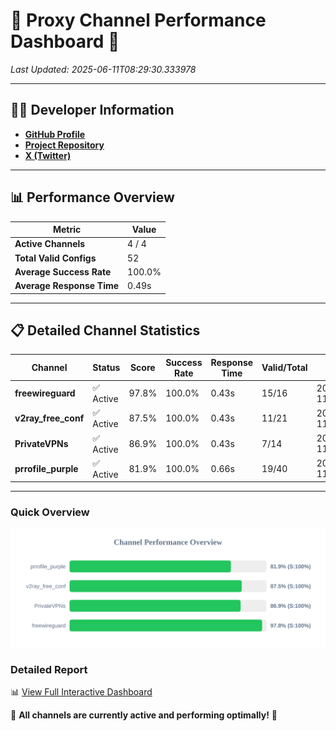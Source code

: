 # 🌟 Proxy Channel Performance Dashboard 🌟

_Last Updated: 2025-06-11T08:29:30.333978_

---

## 👩‍💻 Developer Information

- **[GitHub Profile](https://github.com/4n0nymou3)**  
- **[Project Repository](https://github.com/4n0nymou3/multi-proxy-config-fetcher)**  
- **[X (Twitter)](https://x.com/4n0nymou3)**  

---

## 📊 Performance Overview

| Metric                | Value       |
|-----------------------|-------------|
| **Active Channels**   | 4 / 4       |
| **Total Valid Configs** | 52          |
| **Average Success Rate** | 100.0%      |
| **Average Response Time** | 0.49s       |

---

## 📋 Detailed Channel Statistics

| Channel          | Status     | Score  | Success Rate | Response Time | Valid/Total | Last Success               |
|------------------|------------|--------|--------------|---------------|-------------|----------------------------|
| **freewireguard**  | ✅ Active  | 97.8%  | 100.0% | 0.43s         | 15/16       | 2025-06-11T08:29:30.332738 |
| **v2ray_free_conf**  | ✅ Active  | 87.5%  | 100.0% | 0.43s         | 11/21       | 2025-06-11T08:29:29.414421 |
| **PrivateVPNs**  | ✅ Active  | 86.9%  | 100.0% | 0.43s         | 7/14       | 2025-06-11T08:29:29.875837 |
| **prrofile_purple**  | ✅ Active  | 81.9%  | 100.0% | 0.66s         | 19/40       | 2025-06-11T08:29:28.948470 |

---

### Quick Overview
<div align="center">
  <a href="https://raw.githubusercontent.com/nullluser/NullRepo/refs/heads/main/assets/channel_stats_chart.svg">
    <img src="https://raw.githubusercontent.com/nullluser/NullRepo/refs/heads/main/assets/channel_stats_chart.svg" alt="Source Performance Statistics" width="800">
  </a>
</div>

### Detailed Report
📊 [View Full Interactive Dashboard](https://htmlpreview.github.io/?https://github.com/nullluser/NullRepo/blob/main/assets/performance_report.html)

🎉 **All channels are currently active and performing optimally!** 🎉
